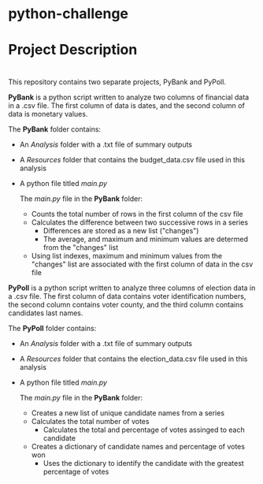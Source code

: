# python-challenge
# Project Description <h1> 
  This repository contains two separate projects, PyBank and PyPoll.
  
  **PyBank** is a python script written to analyze two columns of financial data in a .csv file. The first column of data is dates, and the second column of data is monetary values.  
  
  The **PyBank** folder contains:
  * An *Analysis* folder with a .txt file of summary outputs
  * A *Resources* folder that contains the budget_data.csv file used in this analysis 
  * A python file titled *main.py*
  
    The *main.py* file in the **PyBank** folder:
      * Counts the total number of rows in the first column of the csv file
      * Calculates the difference between two successive rows in a series 
        * Differences are stored as a new list ("changes")
        * The average, and maximum and minimum values are determed from the "changes" list 
      * Using list indexes, maximum and minimum values from the "changes" list are associated with the first column of data in the csv file
  
  **PyPoll** is a python script written to analyze three columns of election data in a .csv file. The first column of data contains voter identification numbers, the second column contains voter county, and the third column contains candidates last names.  
  
  The **PyPoll** folder contains:
  * An *Analysis* folder with a .txt file of summary outputs
  * A *Resources* folder that contains the election_data.csv file used in this analysis 
  * A python file titled *main.py*
  
    The *main.py* file in the **PyBank** folder:
      * Creates a new list of unique candidate names from a series
      * Calculates the total number of votes 
        * Calculates the total and percentage of votes assinged to each candidate
      * Creates a dictionary of candidate names and percentage of votes won 
        * Uses the dictionary to identify the candidate with the greatest percentage of votes
  
